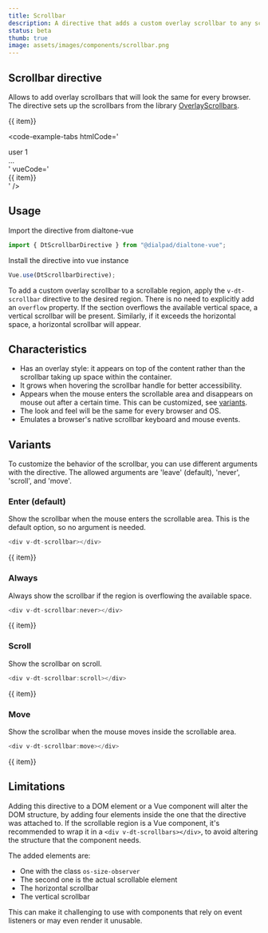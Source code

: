 ```yaml
---
title: Scrollbar
description: A directive that adds a custom overlay scrollbar to any scrollable region.
status: beta
thumb: true
image: assets/images/components/scrollbar.png
---
```


## Scrollbar directive

Allows to add overlay scrollbars that will look the same for every browser. The directive sets up the scrollbars from the library [OverlayScrollbars](https://kingsora.github.io/OverlayScrollbars/).

<code-well-header>
  <div class="d-hmx164 d-w30p d-bar8 d-ba d-bc-default" v-dt-scrollbar>
    <dt-stack>
      <div v-for="item in items" class="item">
        {{ item}}
      </div>
    </dt-stack>
  </div>
</code-well-header>

<code-example-tabs
htmlCode='
<div class="d-hmx164 d-w30p d-bar8 d-ba d-bc-default scrollbar" data-overlayscrollbars="host"
  data-overlayscrollbars-initialize="true">
  <div class="os-size-observer">
    <div class="os-size-observer-listener"></div>
  </div>
  <div data-overlayscrollbars-viewport="scrollbarHidden overflowXHidden overflowYScroll" tabindex="-1">
    <div class="item">user 1</div>
    ...
  </div>
  <div class="os-scrollbar os-scrollbar-horizontal os-theme-dark os-scrollbar-auto-hide
  os-scrollbar-handle-interactive os-scrollbar-cornerless os-scrollbar-unusable">
    <div class="os-scrollbar-track">
      <div class="os-scrollbar-handle"></div>
    </div>
  </div>
  <div class="os-scrollbar os-scrollbar-vertical os-theme-dark os-scrollbar-auto-hide
  os-scrollbar-handle-interactive os-scrollbar-visible os-scrollbar-cornerless">
    <div class="os-scrollbar-track">
      <div class="os-scrollbar-handle"></div>
    </div>
  </div>
</div>
'
vueCode='
<div class="d-hmx164 d-w30p d-bar8 d-ba d-bc-default" v-dt-scrollbar>
  <dt-stack>
    <div v-for="item in items" class="item">
      {{ item}}
    </div>
  </dt-stack>
</div>
'
/>

## Usage

Import the directive from dialtone-vue

```javascript
import { DtScrollbarDirective } from "@dialpad/dialtone-vue";
```

Install the directive into vue instance

```javascript
Vue.use(DtScrollbarDirective);
```

To add a custom overlay scrollbar to a scrollable region, apply the `v-dt-scrollbar` directive to the desired region.
There is no need to explicitly add an `overflow` property. If the section overflows the available vertical space, a vertical scrollbar will be present. Similarly, if it exceeds the horizontal space, a horizontal scrollbar will appear.

## Characteristics

* Has an overlay style: it appears on top of the content rather than the scrollbar taking up space within the container.
* It grows when hovering the scrollbar handle for better accessibility.
* Appears when the mouse enters the scrollable area and disappears on mouse out after a certain time. This can be customized,
see [variants](#variants).
* The look and feel will be the same for every browser and OS.
* Emulates a browser's native scrollbar keyboard and mouse events.

## Variants

To customize the behavior of the scrollbar, you can use different arguments with the directive. The allowed arguments are 'leave' (default), 'never', 'scroll', and 'move'.

### Enter (default)

Show the scrollbar when the mouse enters the scrollable area. This is the default option, so no argument is needed.

```javascript
<div v-dt-scrollbar></div>
```

<code-well-header>
  <dt-stack class="d-hmx164 d-w30p d-bar8 d-ba d-bc-default" v-dt-scrollbar>
    <div v-for="item in items" class="item">
      {{ item}}
    </div>
  </dt-stack>
</code-well-header>

### Always

Always show the scrollbar if the region is overflowing the available space.

```javascript
<div v-dt-scrollbar:never></div>
```

<code-well-header>
  <dt-stack class="d-hmx164 d-w30p d-bar8 d-ba d-bc-default" v-dt-scrollbar:never>
    <div v-for="item in items" class="item">
      {{ item}}
    </div>
  </dt-stack>
</code-well-header>

### Scroll

Show the scrollbar on scroll.

```javascript
<div v-dt-scrollbar:scroll></div>
```

<code-well-header>
  <dt-stack class="d-hmx164 d-w30p d-bar8 d-ba d-bc-default" v-dt-scrollbar:scroll>
    <div v-for="item in items" class="item">
      {{ item}}
    </div>
  </dt-stack>
</code-well-header>

### Move

Show the scrollbar when the mouse moves inside the scrollable area.

```javascript
<div v-dt-scrollbar:move></div>
```

<code-well-header>
  <dt-stack class="d-hmx164 d-w30p d-bar8 d-ba d-bc-default" v-dt-scrollbar:move>
    <div v-for="item in items" class="item">
      {{ item}}
    </div>
  </dt-stack>
</code-well-header>

## Limitations

Adding this directive to a DOM element or a Vue component will alter the DOM structure, by adding four elements inside the one that the directive was attached to. If the scrollable region is a Vue component, it's recommended to wrap it in a `<div v-dt-scrollbars></div>`, to avoid altering the structure
that the component needs.

The added elements are:

* One with the class `os-size-observer`
* The second one is the actual scrollable element
* The horizontal scrollbar
* The vertical scrollbar

This can make it challenging to use with components that rely on event listeners or may even render it unusable.

<script setup>
  const items = [
    'user 1',
    'user 2',
    'user 3',
    'user 4',
    'user 5',
    'user 6',
    'user 7',
    'user 8',
    'user 9',
    'user 10',
    'user 11',
    'user 12',
    'user 13',
    'user 14',
    'user 15',
  ]
</script>

<style lang="less" scoped>
.item {
  padding: var(--dt-space-300) var(--dt-space-400);
  border-bottom: var(--dt-size-border-100) solid var(--dt-color-border-default);
  &:last-child {
    border-bottom: none;
  }
}
</style>
